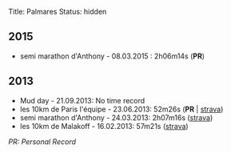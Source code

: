 Title: Palmares
Status: hidden

## 2015

* semi marathon d'Anthony - 08.03.2015 : 2h06m14s (**PR**)

## 2013

* Mud day - 21.09.2013: No time record
* les 10km de Paris l'équipe - 23.06.2013: 52m26s (**PR** | [strava](https://www.strava.com/activities/304020954))
* semi marathon d'Anthony - 24.03.2013: 2h07m16s ([strava](https://www.strava.com/activities/304018173))
* les 10km de Malakoff - 16.02.2013: 57m21s ([strava](https://www.strava.com/activities/304016904))

*PR: Personal Record*

